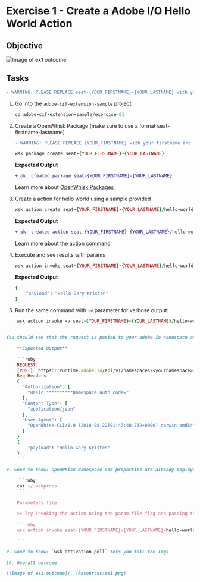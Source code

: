 Exercise 1 - Create a Adobe I/O Hello World Action
===========

## Objective

![Image of ex1 outcome](../Resources/ex1.png)  


## Tasks

```diff
- WARNING: PLEASE REPLACE seat-{YOUR_FIRSTNAME}-{YOUR_LASTNAME} with your FIRSTNAME and LASTNAME: Example: seat-john-doe -
```
	
1. Go into the `adobe-cif-extension-sample` project
	
	```ruby
	cd adobe-cif-extension-sample/exercise-01
	```
	
5. Create a OpenWhisk Package (make sure to use a format seat-firstname-lastname)
	```diff
	- WARNING: PLEASE REPLACE {YOUR_FIRSTNAME} with your firstname and {YOUR_LASTNAME} with your lastname: seat-john-doe. If not done, you will get conflicting errors**
	```
	
	```ruby
	wsk package create seat-{YOUR_FIRSTNAME}-{YOUR_LASTNAME}
	```
	
	**Expected Output**
	
	```diff
	+ ok: created package seat-{YOUR_FIRSTNAME}-{YOUR_LASTNAME}
	```
	
    Learn more about [OpenWhisk Packages](https://github.com/apache/incubator-openwhisk/blob/master/docs/packages.md)
	
6. Create a action for hello world using a sample provided 
	
	```ruby
	wsk action create seat-{YOUR_FIRSTNAME}-{YOUR_LASTNAME}/hello-world hello-world.js
	```
	
	**Expected Output**
	
	```diff
	+ ok: created action seat-{YOUR_FIRSTNAME}-{YOUR_LASTNAME}/hello-world
	```
	
	Learn more about the [action command](https://github.com/apache/incubator-openwhisk/blob/master/docs/actions.md)
	
7. Execute and see results with params
	
	```ruby
	wsk action invoke seat-{YOUR_FIRSTNAME}-{YOUR_LASTNAME}/hello-world --result --param firstName Gary --param lastName Kirsten
	```
	
	**Expected Output**
	
	```ruby
	{
        "payload": "Hello Gary Kristen"
	}
	```

8. Run the same command with `-v` parameter for verbose output:

```ruby
	wsk action invoke -v seat-{YOUR_FIRSTNAME}-{YOUR_LASTNAME}/hello-world --result --param firstName Gary --param lastName Kirsten
	```

You should see that the request is posted to your adobe.io namespace and a response is returned from the serverless runtime.

	**Expected Output**
	
	```ruby
	REQUEST:
	[POST]  https://runtime.adobe.io/api/v1/namespaces/<yournamespace>/actions/seat-firstname-lastname/hello-world?blocking=true&result=true
	Req Headers
	{
	  "Authorization": [
	    "Basic **********Namespace auth code="
	  ],
	  "Content-Type": [
	    "application/json"
	  ],
	  "User-Agent": [
	    "OpenWhisk-CLI/1.0 (2018-08-22T01:47:40.732+0000) darwin amd64"
	  ]
	}
	{
        "payload": "Hello Gary Kristen"
	}
	```
	
9. Good to know: OpenWhisk Namespace and properties are already deployed for you. Checkout the .wskprop using below command on terminal

	```ruby
	cat ~/.wskprops
	```
	
	Parameters file
	
	>> Try invoking the action using the param-file flag and passing the parameters.json file.
	
	```ruby
	wsk action invoke seat-{YOUR_FIRSTNAME}-{YOUR_LASTNAME}/hello-world --result --param-file parameters.json

	```

9. Good to know: `wsk activation poll` lets you tail the logs	
		
10. Overall outcome

![Image of ex1 outcome](../Resources/ex1.png)  

	

